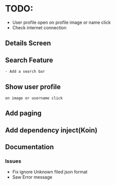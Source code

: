# TODO:

- User profile open on profile image or name click
- Check internet connection

## Details Screen

## Search Feature
    - Add a search bar
## Show user profile
    on image or username click

## Add paging

## Add dependency inject(Koin)

## Documentation
### Issues
- Fix ignore Unknown filed json format
- Saw Error message